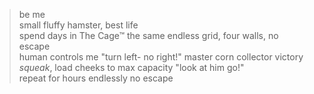 >be me  
>small fluffy hamster, best life  
>spend days in The Cage™
>the same endless grid, four walls, no escape  
>human controls me "turn left- no right!"
>master corn collector
>victory *squeak*, load cheeks to max capacity
>"look at him go!"  
>repeat for hours endlessly
>no escape
